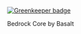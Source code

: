
[![Greenkeeper badge](https://badges.greenkeeper.io/basaltinc/bedrock-core.svg)](https://greenkeeper.io/)

Bedrock Core by Basalt
